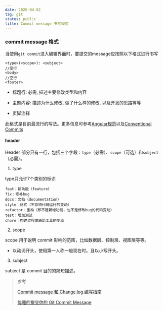 ```yaml
---
date: 2020-04-02
tag: git
status: public
title: Commit message 书写规范
---
```


### commit message 格式

当使用`git commit`进入编辑界面时，要提交的message应按照以下格式进行书写

```
<type>(<scope>): <subject>
//空行
<body>
//空行
<footer>
```

- 标题行: 必需, 描述主要修改类型和内容

- 主题内容: 描述为什么修改, 做了什么样的修改, 以及开发的思路等等

- 页脚注释

此格式是目前最流行的写法。更多信息可参考[Angular规范](https://github.com/angular/angular.js/blob/master/DEVELOPERS.md#-git-commit-guidelines)以及[Conventional Commits](https://www.conventionalcommits.org/en/v1.0.0/)

#### header

Header 部分只有一行，包括三个字段：`type`（必需）、`scope`（可选）和`subject`（必需）。

1. type

type只允许7个类别的标识

```
feat：新功能（feature）
fix：修补bug
docs：文档（documentation）
style：格式（不影响代码运行的变动）
refactor：重构（即不是新增功能，也不是修改bug的代码变动）
test：增加测试
chore：构建过程或辅助工具的变动
```

2. scope

scope 用于说明 commit 影响的范围，比如数据层、控制层、视图层等等。

- 以动词开头，使用第一人称一般现在时。且以小写开头。

3. subject

subject 是 commit 目的的简短描述。

> 参考
>
> [Commit message 和 Change log 编写指南](https://www.ruanyifeng.com/blog/2016/01/commit_message_change_log.html)
>
> [优雅的提交你的 Git Commit Message](https://juejin.im/post/5afc5242f265da0b7f44bee4)